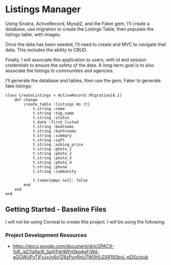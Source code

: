 # Listings Manager
Using Sinatra, ActiveRecord, Mysql2, and the Faker gem, I’ll create a database, use migration to create the Listings Table, then populate the listings table, with images.

Once the data has been seeded, I’ll need to create and MVC to navigate that data.  This includes the ability to CRUD.

Finally, I will associate this application to users, with id and session credentials to ensure the safety of the data.  A long-term goal is to also associate the listings to communities and agencies.

I’ll generate the database and tables, then use the gem;  Faker to generate fake listings:

```
class CreateListings < ActiveRecord::Migration[6.1]
    def change
        create_table :listings do |t|
            t.string :name
            t.string :tag_name
            t.string :status
            t.date :first_listed
            t.string :bedrooms
            t.string :bathrooms
            t.string :summary
            t.string :sqft
            t.string :asking_price
            t.string :photo_1
            t.string :photo_2
            t.string :photo_3
            t.string :photo_4
            t.string :phone
            t.string :community
            
            t.timestamps null: false
        end
    end
end
```
## Getting Started - Baseline Files
I will not be using Corneal to create this project. I will be using the following:
### Project Development Resources
- https://docs.google.com/document/d/e/2PACX-1vR_jpC1g9arR_SajVFdnWFn5kpAgFiWd-aGGWUPvTjFyJyJv6v1Z6zPunRnU7W0HLGSR193bvL-pDSz/pub


